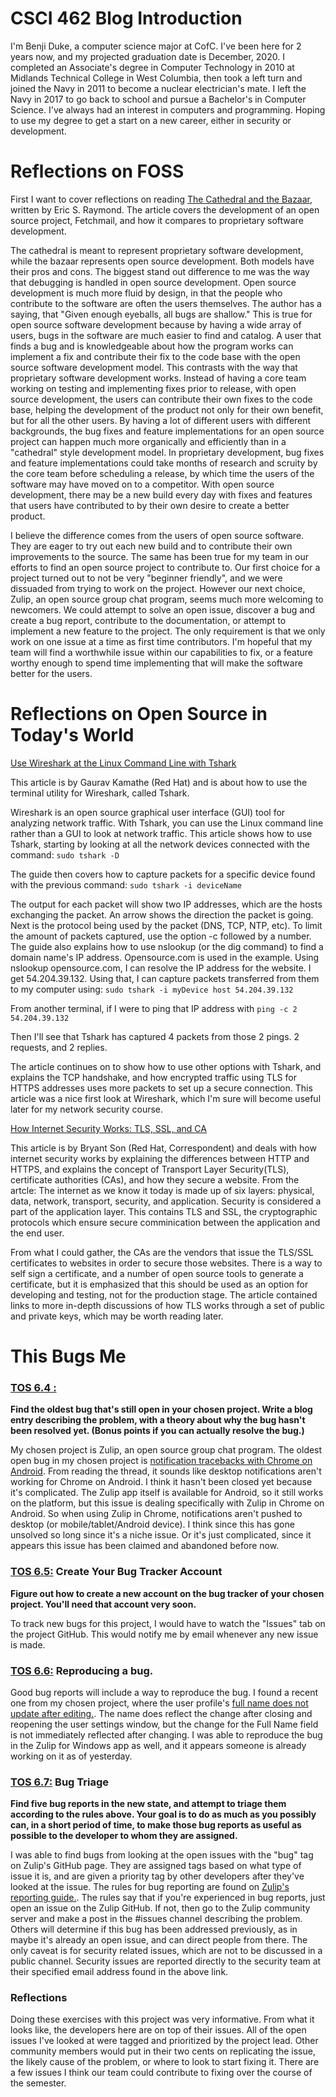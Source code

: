 # CSCI 462 Blog Introduction

I'm  Benji Duke, a computer science major at CofC. I've been here for 2 years now, and my projected graduation date is December, 2020. I  completed an Associate's degree in Computer Technology in 2010 at  Midlands Technical College in West Columbia, then took a left turn and  joined the Navy in 2011 to become a nuclear electrician's mate. I left the Navy in 2017 to go back to school and pursue a Bachelor's in Computer Science. I've always had an interest in computers and programming. Hoping to use my degree to get a start on a new career, either in security or development. 

# Reflections on FOSS

First I want to cover reflections on reading [The Cathedral and the Bazaar](http://stono.cs.cofc.edu/~bowring/docs/cathedral-bazaar.pdf), written by Eric S. Raymond. The article covers the development of an open source project, Fetchmail, and how it compares to proprietary software development.

The cathedral is meant to represent proprietary software development, while the bazaar represents open source development. Both models have their pros and cons. The biggest stand out difference to me was the way that debugging is handled in open source development. Open source development is much more fluid by design, in that the people who contribute to the software are often the users themselves. The author has a saying, that "Given enough eyeballs, all bugs are shallow." This is true for open source software development because by having a wide array of users, bugs in the software are much easier to find and catalog. A user that finds a bug and is knowledgeable about how the program works can implement a fix and contribute their fix to the code base with the open source software development model. This contrasts with the way that proprietary software development works. Instead of having a core team working on testing and implementing fixes prior to release, with open source development, the users can contribute their own fixes to the code base, helping the development of the product not only for their own benefit, but for all the other users. By having a lot of different users with different backgrounds, the bug fixes and feature implementations for an open source project can happen much more organically and efficiently than in a "cathedral" style development model. In proprietary development, bug fixes and feature implementations could take months of research and scruity by the core team before scheduling a release, by which time the users of the software may have moved on to a competitor. With open source development, there may be a new build every day with fixes and features that users have contributed to by their own desire to create a better product.

I believe the difference comes from the users of open source software. They are eager to try out each new build and to contribute their own improvements to the source. The same has been true for my team in our efforts to find an open source project to contribute to. Our first choice for a project turned out to not be very "beginner friendly", and we were dissuaded from trying to work on the project. However our next choice, Zulip, an open source group chat program, seems much more welcoming to newcomers. We could attempt to solve an open issue, discover a bug and create a bug report, contribute to the documentation, or attempt to implement a new feature to the project. The only requirement is that we only work on one issue at a time as first time contributors. I'm hopeful that my team will find a worthwhile issue within our capabilities to fix, or a feature worthy enough to spend time implementing that will make the software better for the users. 



# Reflections on Open Source in Today's World

[Use Wireshark at the Linux Command Line with Tshark](https://opensource.com/article/20/1/wireshark-linux-tshark)

This article is by Gaurav Kamathe (Red Hat) and is about how to use the terminal utility for Wireshark, called Tshark.

Wireshark is an open source graphical user interface (GUI) tool for analyzing network traffic. With Tshark, you can use the Linux command line rather than a GUI to look at network traffic. This article shows how to use Tshark, starting by looking at all the network devices connected with the command:
`sudo tshark -D`

The guide then covers how to capture packets for a specific device found with the previous command:
`sudo tshark -i deviceName`

The output for each packet will show two IP addresses, which are the hosts exchanging the packet. An arrow shows the direction the packet is going. Next is the protocol being used by the packet (DNS, TCP, NTP, etc). To limit the amount of packets captured, use the option -c followed by a number. The guide also explains how to use nslookup (or the dig command) to find a domain name's IP address. Opensource.com is used in the example. Using
nslookup opensource.com, I can resolve the IP address for the website. I get 54.204.39.132. Using that, I can capture packets transferred from them to my computer using:
`sudo tshark -i myDevice host 54.204.39.132`

From another terminal, if I were to ping that IP address with
`ping -c 2 54.204.39.132`

Then I'll see that Tshark has captured 4 packets from those 2 pings. 2 requests, and 2 replies.

The article continues on to show how to use other options with Tshark, and explains the TCP handshake, and how encrypted traffic using TLS for HTTPS addresses uses more packets to set up a secure connection. This article was a nice first look at Wireshark, which I'm sure will become useful later for my network security course. 


[How Internet Security Works: TLS, SSL, and CA](https://opensource.com/article/19/11/internet-security-tls-ssl-certificate-authority)

This article is by Bryant Son (Red Hat, Correspondent) and deals with how internet security works by explaining the differences between HTTP and HTTPS, and explains the concept of Transport Layer Security(TLS), certificate authorities (CAs), and how they secure a website. From the artcle: The internet as we know it today is made up of six layers: physical, data, network, transport, security, and application. Security is considered a part of the application layer. This contains TLS and SSL, the cryptographic protocols which ensure secure comminication between the application and the end user.

From what I could gather, the CAs are the vendors that issue the TLS/SSL certificates to websites in order to secure those websites. There is a way to self sign a certificate, and a number of open source tools to generate a certificate, but it is emphasized that this should be used as an option for developing and testing, not for the production stage. The article contained links to more in-depth discussions of how TLS works through a set of public and private keys, which may be worth reading later.

# This Bugs Me

### [TOS 6.4 :](https://quaid.fedorapeople.org/TOS/Practical_Open_Source_Software_Exploration/html/sn-Debugging_the_Code-Exercise_-_Find_the_Oldest_Bug.html)

**Find the oldest bug that's still open in your chosen project. Write a blog entry describing the problem, with a theory about why the bug hasn't been resolved yet. (Bonus points if you can actually resolve the bug.)**

My chosen project is Zulip, an open source group chat program. The oldest open bug in my chosen project is [notification tracebacks with Chrome on Android](https://github.com/zulip/zulip/issues/213). From reading the thread, it sounds like desktop notifications aren't working for Chrome on Android. I think it hasn't been closed yet because it's complicated. The Zulip app itself is available for Android, so it still works on the platform, but this issue is dealing specifically with Zulip in Chrome on Android. So when using Zulip in Chrome, notifications aren't pushed to desktop (or mobile/tablet/Android device). I think since this has gone unsolved so long since it's a niche issue. Or it's just complicated, since it appears this issue has been claimed and abandoned before now.

### [TOS 6.5:](https://quaid.fedorapeople.org/TOS/Practical_Open_Source_Software_Exploration/html/sn-Debugging_the_Code-Exercise_-_Create_Your_Bug_Tracker_Account.html) Create Your Bug Tracker Account
**Figure out how to create a new account on the bug tracker of your chosen project. You'll need that account very soon.**

To track new bugs for this project, I would have to watch the "Issues" tab on the project GitHub. This would notify me by email whenever any new issue is made. 

### [TOS 6.6:](https://quaid.fedorapeople.org/TOS/Practical_Open_Source_Software_Exploration/html/sn-Debugging_the_Code-The_Anatomy_of_a_Good_Bug_Report.html) Reproducing a bug.

Good bug reports will include a way to reproduce the bug. I found a recent one from my chosen project, where the user profile's [full name does not update after editing.](https://github.com/zulip/zulip/issues/13820). The name does reflect the change after closing and reopening the user settings window, but the change for the Full Name field is not immediately reflected after changing. I was able to reproduce the bug in the Zulip for Windows app as well, and it appears someone is already working on it as of yesterday.

### [TOS 6.7:](https://quaid.fedorapeople.org/TOS/Practical_Open_Source_Software_Exploration/html/sn-Debugging_the_Code-Bug_Triage.html) Bug Triage

**Find five bug reports in the new state, and attempt to triage them according to the rules above. Your goal is to do as much as you possibly can, in a short period of time, to make those bug reports as useful as possible to the developer to whom they are assigned.**

I was able to find bugs from looking at the open issues with the "bug" tag on Zulip's GitHub page. They are assigned tags based on what type of issue it is, and are given a priority tag by other developers after they've looked at the issue. The rules for bug reporting are found on [Zulip's reporting guide.](https://zulip.readthedocs.io/en/latest/overview/contributing.html#reporting-issues). The rules say that if you're experienced in bug reports, just open an issue on the Zulip GitHub. If not, then go to the Zulip community server and make a post in the #issues channel describing the problem. Others will determine if this bug has been addressed previously, as in maybe it's already an open issue, and can direct people from there. The only caveat is for security related issues, which are not to be discussed in a public channel. Security issues are reported directly to the security team at their specified email address found in the above link.

### Reflections

Doing these exercises with this project was very informative. From what it looks like, the developers here are on top of their issues. All of the open issues I've looked at were tagged and prioritized by the project lead. Other community members would put in their two cents on replicating the issue, the likely cause of the problem, or where to look to start fixing it. There are a few issues I think our team could contribute to fixing over the course of the semester.
